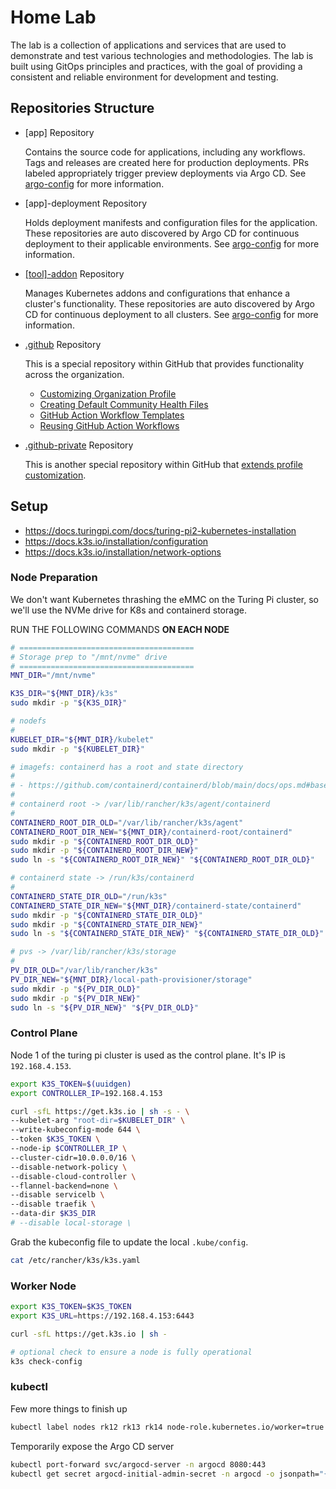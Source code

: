 # Home Lab

The lab is a collection of applications and services that are used to demonstrate and test various technologies and methodologies. The lab is built using GitOps principles and practices, with the goal of providing a consistent and reliable environment for development and testing.

## Repositories Structure

- [app] Repository

  Contains the source code for applications, including any workflows. Tags and releases are created here for production deployments. PRs labeled appropriately trigger preview deployments via Argo CD. See [argo-config](https://github.com/dudo-home-lab/argo-config/blob/main/app-of-apps/apps/) for more information.

- [app]-deployment Repository

  Holds deployment manifests and configuration files for the application. These repositories are auto discovered by Argo CD for continuous deployment to their applicable environments. See [argo-config](https://github.com/dudo-home-lab/argo-config/blob/main/app-of-apps/apps/) for more information.

- [[tool]-addon](https://github.com/dudo-home-lab/gateway-api-addon) Repository

  Manages Kubernetes addons and configurations that enhance a cluster's functionality. These repositories are auto discovered by Argo CD for continuous deployment to all clusters. See [argo-config](https://github.com/dudo-home-lab/argo-config/blob/main/app-of-apps/addons/) for more information.

- [.github](https://github.com/dudo-home-lab/.github) Repository

  This is a special repository within GitHub that provides functionality across the organization.

  - [Customizing Organization Profile](https://docs.github.com/en/organizations/collaborating-with-groups-in-organizations/customizing-your-organizations-profile)
  - [Creating Default Community Health Files](https://docs.github.com/en/communities/setting-up-your-project-for-healthy-contributions/creating-a-default-community-health-file)
  - [GitHub Action Workflow Templates](https://docs.github.com/en/actions/sharing-automations/creating-workflow-templates-for-your-organization)
  - [Reusing GitHub Action Workflows](https://docs.github.com/en/actions/sharing-automations/reusing-workflows)

- [.github-private](https://github.com/dudo-home-lab/.github-private) Repository

  This is another special repository within GitHub that [extends profile customization](https://docs.github.com/en/organizations/collaborating-with-groups-in-organizations/customizing-your-organizations-profile#adding-a-member-only-organization-profile-readme).

## Setup

- <https://docs.turingpi.com/docs/turing-pi2-kubernetes-installation>
- <https://docs.k3s.io/installation/configuration>
- <https://docs.k3s.io/installation/network-options>

### Node Preparation

We don't want Kubernetes thrashing the eMMC on the Turing Pi cluster, so we'll use the NVMe drive for K8s and containerd storage.

RUN THE FOLLOWING COMMANDS **ON EACH NODE**

```sh
# =======================================
# Storage prep to "/mnt/nvme" drive
# =======================================
MNT_DIR="/mnt/nvme"

K3S_DIR="${MNT_DIR}/k3s"
sudo mkdir -p "${K3S_DIR}"

# nodefs
#
KUBELET_DIR="${MNT_DIR}/kubelet"
sudo mkdir -p "${KUBELET_DIR}"

# imagefs: containerd has a root and state directory
#
# - https://github.com/containerd/containerd/blob/main/docs/ops.md#base-configuration
#
# containerd root -> /var/lib/rancher/k3s/agent/containerd
#
CONTAINERD_ROOT_DIR_OLD="/var/lib/rancher/k3s/agent"
CONTAINERD_ROOT_DIR_NEW="${MNT_DIR}/containerd-root/containerd"
sudo mkdir -p "${CONTAINERD_ROOT_DIR_OLD}"
sudo mkdir -p "${CONTAINERD_ROOT_DIR_NEW}"
sudo ln -s "${CONTAINERD_ROOT_DIR_NEW}" "${CONTAINERD_ROOT_DIR_OLD}"

# containerd state -> /run/k3s/containerd
#
CONTAINERD_STATE_DIR_OLD="/run/k3s"
CONTAINERD_STATE_DIR_NEW="${MNT_DIR}/containerd-state/containerd"
sudo mkdir -p "${CONTAINERD_STATE_DIR_OLD}"
sudo mkdir -p "${CONTAINERD_STATE_DIR_NEW}"
sudo ln -s "${CONTAINERD_STATE_DIR_NEW}" "${CONTAINERD_STATE_DIR_OLD}"

# pvs -> /var/lib/rancher/k3s/storage
#
PV_DIR_OLD="/var/lib/rancher/k3s"
PV_DIR_NEW="${MNT_DIR}/local-path-provisioner/storage"
sudo mkdir -p "${PV_DIR_OLD}"
sudo mkdir -p "${PV_DIR_NEW}"
sudo ln -s "${PV_DIR_NEW}" "${PV_DIR_OLD}"
```

### Control Plane

Node 1 of the turing pi cluster is used as the control plane. It's IP is `192.168.4.153`.

```sh
export K3S_TOKEN=$(uuidgen)
export CONTROLLER_IP=192.168.4.153

curl -sfL https://get.k3s.io | sh -s - \
--kubelet-arg "root-dir=$KUBELET_DIR" \
--write-kubeconfig-mode 644 \
--token $K3S_TOKEN \
--node-ip $CONTROLLER_IP \
--cluster-cidr=10.0.0.0/16 \
--disable-network-policy \
--disable-cloud-controller \
--flannel-backend=none \
--disable servicelb \
--disable traefik \
--data-dir $K3S_DIR
# --disable local-storage \
```

Grab the kubeconfig file to update the local `.kube/config`.

```sh
cat /etc/rancher/k3s/k3s.yaml
```

### Worker Node

```sh
export K3S_TOKEN=$K3S_TOKEN
export K3S_URL=https://192.168.4.153:6443

curl -sfL https://get.k3s.io | sh -

# optional check to ensure a node is fully operational
k3s check-config
```

### kubectl

Few more things to finish up

```sh
kubectl label nodes rk12 rk13 rk14 node-role.kubernetes.io/worker=true
```

Temporarily expose the Argo CD server

```sh
kubectl port-forward svc/argocd-server -n argocd 8080:443
kubectl get secret argocd-initial-admin-secret -n argocd -o jsonpath="{.data.password}" | base64 --decode
```
